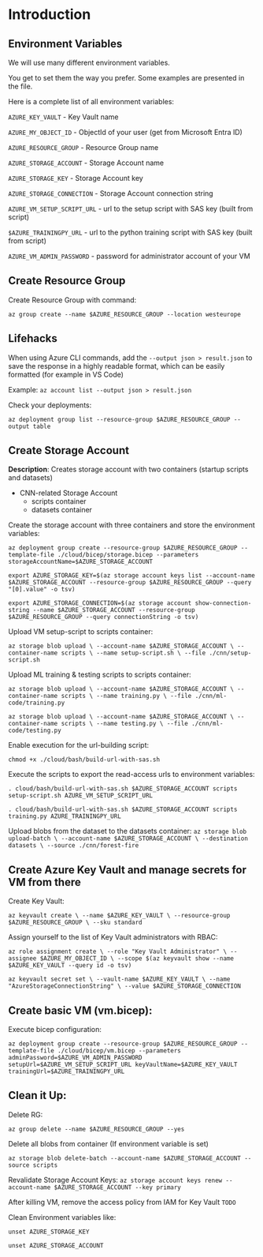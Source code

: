 # Introduction

## Environment Variables

We will use many different environment variables.

You get to set them the way you prefer. Some examples are presented in the file.

Here is a complete list of all environment variables:

`AZURE_KEY_VAULT` - Key Vault name

`AZURE_MY_OBJECT_ID` - ObjectId of your user (get from Microsoft Entra ID)

`AZURE_RESOURCE_GROUP` - Resource Group name

`AZURE_STORAGE_ACCOUNT` - Storage Account name

`AZURE_STORAGE_KEY` - Storage Account key

`AZURE_STORAGE_CONNECTION` - Storage Account connection string

`AZURE_VM_SETUP_SCRIPT_URL` - url to the setup script with SAS key (built from script)

`$AZURE_TRAININGPY_URL` - url to the python training script with SAS key (built from script)

`AZURE_VM_ADMIN_PASSWORD` - password for administrator account of your VM

## Create Resource Group

Create Resource Group with command:

`az group create --name $AZURE_RESOURCE_GROUP --location westeurope`

## Lifehacks

When using Azure CLI commands, add the `--output json > result.json` to save the response in a highly readable format, which can be easily formatted (for example in VS Code)

Example:
`az account list --output json > result.json`

Check your deployments:

`az deployment group list --resource-group $AZURE_RESOURCE_GROUP --output table`

## Create Storage Account

**Description**: Creates storage account with two containers (startup scripts and datasets)

* CNN-related  Storage Account
    * scripts container
    * datasets container

Create the storage account with three containers and store the environment variables:

`az deployment group create --resource-group $AZURE_RESOURCE_GROUP --template-file ./cloud/bicep/storage.bicep --parameters storageAccountName=$AZURE_STORAGE_ACCOUNT`

`export AZURE_STORAGE_KEY=$(az storage account keys list --account-name $AZURE_STORAGE_ACCOUNT --resource-group $AZURE_RESOURCE_GROUP --query "[0].value" -o tsv)`

`export AZURE_STORAGE_CONNECTION=$(az storage account show-connection-string --name $AZURE_STORAGE_ACCOUNT --resource-group $AZURE_RESOURCE_GROUP --query connectionString -o tsv)`

Upload VM setup-script to scripts container:

`az storage blob upload \
    --account-name $AZURE_STORAGE_ACCOUNT \
    --container-name scripts \
    --name setup-script.sh \
    --file ./cnn/setup-script.sh`

Upload ML training & testing scripts to scripts container:

`az storage blob upload \
    --account-name $AZURE_STORAGE_ACCOUNT \
    --container-name scripts \
    --name training.py \
    --file ./cnn/ml-code/training.py`

`az storage blob upload \
    --account-name $AZURE_STORAGE_ACCOUNT \
    --container-name scripts \
    --name testing.py \
    --file ./cnn/ml-code/testing.py`

Enable execution for the url-building script:

`chmod +x ./cloud/bash/build-url-with-sas.sh`

Execute the scripts to export the read-access urls to environment variables:

`. cloud/bash/build-url-with-sas.sh $AZURE_STORAGE_ACCOUNT scripts setup-script.sh AZURE_VM_SETUP_SCRIPT_URL`

`. cloud/bash/build-url-with-sas.sh $AZURE_STORAGE_ACCOUNT scripts training.py AZURE_TRAININGPY_URL`

Upload blobs from the dataset to the datasets container:
`az storage blob upload-batch \
    --account-name $AZURE_STORAGE_ACCOUNT \
    --destination datasets \
    --source ./cnn/forest-fire`

## Create Azure Key Vault and manage secrets for VM from there

Create Key Vault:

`az keyvault create \
  --name $AZURE_KEY_VAULT \
  --resource-group $AZURE_RESOURCE_GROUP \
  --sku standard`

Assign yourself to the list of Key Vault administrators with RBAC:

`az role assignment create \
  --role "Key Vault Administrator" \
  --assignee $AZURE_MY_OBJECT_ID \
  --scope $(az keyvault show --name $AZURE_KEY_VAULT --query id -o tsv)`

`az keyvault secret set \
  --vault-name $AZURE_KEY_VAULT \
  --name "AzureStorageConnectionString" \
  --value $AZURE_STORAGE_CONNECTION`

## Create basic VM (vm.bicep):

Execute bicep configuration:

`az deployment group create --resource-group $AZURE_RESOURCE_GROUP --template-file ./cloud/bicep/vm.bicep --parameters adminPassword=$AZURE_VM_ADMIN_PASSWORD setupUrl=$AZURE_VM_SETUP_SCRIPT_URL keyVaultName=$AZURE_KEY_VAULT trainingUrl=$AZURE_TRAININGPY_URL`

## Clean it Up:

Delete RG:

`az group delete --name $AZURE_RESOURCE_GROUP --yes`

Delete all blobs from container (If environment variable is set)

`az storage blob delete-batch --account-name $AZURE_STORAGE_ACCOUNT --source scripts`

Revalidate Storage Account Keys:
`az storage account keys renew --account-name $AZURE_STORAGE_ACCOUNT --key primary`

After killing VM, remove the access policy from IAM for Key Vault
`TODO`

Clean Environment variables like:

`unset AZURE_STORAGE_KEY`

`unset AZURE_STORAGE_ACCOUNT`